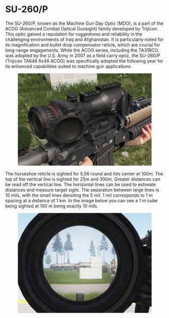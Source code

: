 # SU-260/P

The SU-260/P, known as the Machine Gun Day Optic (MDO), is a part of the ACOG (Advanced Combat Optical Gunsight) family developed by Trijicon. This optic gained a reputation for ruggedness and reliability in the challenging environments of Iraq and Afghanistan. It is particularly noted for its magnification and bullet drop compensator reticle, which are crucial for long-range engagements. While the ACOG series, including the TA31RCO, was adopted by the U.S. Army in 2007 as a field carry optic, the SU-260/P (Trijicon TA648 6x48 ACOG) was specifically adopted the following year for its enhanced capabilities suited to machine gun applications

<figure><img src="../../../../../../.gitbook/assets/image (4) (1).png" alt=""><figcaption></figcaption></figure>

The horseshoe reticle is sighted for 5,56 round and hits center at 100m. The top of the vertical line is sighted for 25m and 300m. Greater distances can be read off the vertical line. The horizontal lines can be used to estimate distances and measure target sight. The separation between large lines is 10 mils, with the small lines denoting the 5 mil. 1 mil corresponds to 1 m spacing at a distance of 1 km. In the image below you can see a 1 m cube being sighted at 100 m being exactly 10 mils.

<figure><img src="../../../../../../.gitbook/assets/image (1) (1).png" alt=""><figcaption></figcaption></figure>

